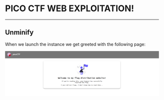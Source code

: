 # PICO CTF WEB EXPLOITATION!

----

## Unminify

When we launch the instance we get greeted with the following page:

![image_1](p_img/pico_1.png)